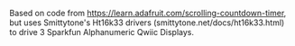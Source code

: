 Based on code from https://learn.adafruit.com/scrolling-countdown-timer, but uses Smittytone's Ht16k33 drivers (smittytone.net/docs/ht16k33.html) to drive 3 Sparkfun Alphanumeric Qwiic Displays.
